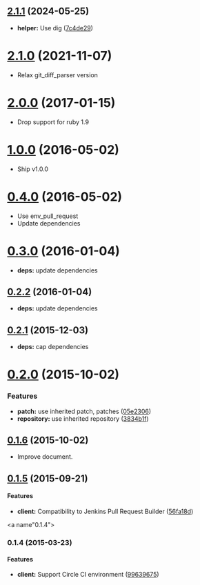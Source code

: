 ## [2.1.1](https://github.com/packsaddle/ruby-saddler-reporter-github/compare/v2.1.0...v2.1.1) (2024-05-25)

* **helper:** Use dig ([7c4de29](https://github.com/packsaddle/ruby-saddler-reporter-github/commit/7c4de29))

# [2.1.0](https://github.com/packsaddle/ruby-saddler-reporter-github/compare/v2.0.0...v2.1.0) (2021-11-07)

* Relax git_diff_parser version


<a name="2.0.0"></a>
# [2.0.0](https://github.com/packsaddle/ruby-saddler-reporter-github/compare/v1.0.0...v2.0.0) (2017-01-15)

* Drop support for ruby 1.9


<a name="1.0.0"></a>
# [1.0.0](https://github.com/packsaddle/ruby-saddler-reporter-github/compare/v0.4.0...v1.0.0) (2016-05-02)

* Ship v1.0.0


<a name="0.4.0"></a>
# [0.4.0](https://github.com/packsaddle/ruby-saddler-reporter-github/compare/v0.3.0...v0.4.0) (2016-05-02)

* Use env_pull_request
* Update dependencies


<a name="0.3.0"></a>
# [0.3.0](https://github.com/packsaddle/ruby-saddler-reporter-github/compare/v0.2.2...v0.3.0) (2016-01-04)

* **deps:** update dependencies


<a name="0.2.2"></a>
## [0.2.2](https://github.com/packsaddle/ruby-saddler-reporter-github/compare/v0.2.1...v0.2.2) (2016-01-04)

* **deps:** update dependencies


<a name="0.2.1"></a>
## [0.2.1](https://github.com/packsaddle/ruby-saddler-reporter-github/compare/v0.2.0...v0.2.1) (2015-12-03)

* **deps:** cap dependencies


<a name="0.2.0"></a>
# [0.2.0](https://github.com/packsaddle/ruby-saddler-reporter-github/compare/v0.1.6...v0.2.0) (2015-10-02)


### Features

* **patch:** use inherited patch, patches ([05e2306](https://github.com/packsaddle/ruby-saddler-reporter-github/commit/05e2306))
* **repository:** use inherited repository ([3834b1f](https://github.com/packsaddle/ruby-saddler-reporter-github/commit/3834b1f))



<a name="0.1.6"></a>
## [0.1.6](https://github.com/packsaddle/ruby-saddler-reporter-github/compare/v0.1.5...v0.1.6) (2015-10-02)

* Improve document.


<a name="0.1.5"></a>
## [0.1.5](https://github.com/packsaddle/ruby-saddler-reporter-github/compare/v0.1.4...v0.1.5) (2015-09-21)

#### Features

* **client:** Compatibility to Jenkins Pull Request Builder ([56fa18d](https://github.com/packsaddle/ruby-saddler-reporter-github/commit/56fa18dd8cef23bb5579971abc087d31de28adf4))


<a name"0.1.4"></a>
### 0.1.4 (2015-03-23)

#### Features

* **client:** Support Circle CI environment ([99639675](https://github.com/packsaddle/ruby-saddler-reporter-github/commit/996396753751eca9311b394d09c81103bbb8fad3))
